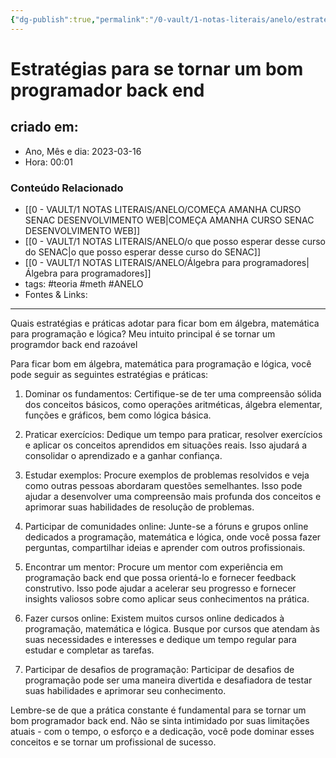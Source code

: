 ```yaml
---
{"dg-publish":true,"permalink":"/0-vault/1-notas-literais/anelo/estrategias-para-se-tornar-um-bom-programador-back-end/","tags":["teoria","meth","ANELO"],"dgHomeLink":true,"dgShowLocalGraph":true,"dgShowFileTree":true,"dgEnableSearch":true,"noteIcon":""}
---
```


# Estratégias para se tornar um bom programador back end

## criado em: 

- Ano, Mês e dia: 2023-03-16
- Hora: 00:01

### Conteúdo Relacionado

- [[0 - VAULT/1 NOTAS LITERAIS/ANELO/COMEÇA AMANHA CURSO SENAC DESENVOLVIMENTO WEB\|COMEÇA AMANHA CURSO SENAC DESENVOLVIMENTO WEB]]
- [[0 - VAULT/1 NOTAS LITERAIS/ANELO/o que posso esperar desse curso do SENAC\|o que posso esperar desse curso do SENAC]]
- [[0 - VAULT/1 NOTAS LITERAIS/ANELO/Álgebra para programadores\|Álgebra para programadores]]
- tags: #teoria #meth #ANELO 
- Fontes & Links: 
---

Quais estratégias e práticas adotar para ficar bom em álgebra, matemática para programação e lógica? Meu intuito principal é se tornar um programdor back end razoável

Para ficar bom em álgebra, matemática para programação e lógica, você pode seguir as seguintes estratégias e práticas:

1. Dominar os fundamentos: Certifique-se de ter uma compreensão sólida dos conceitos básicos, como operações aritméticas, álgebra elementar, funções e gráficos, bem como lógica básica.
    
2. Praticar exercícios: Dedique um tempo para praticar, resolver exercícios e aplicar os conceitos aprendidos em situações reais. Isso ajudará a consolidar o aprendizado e a ganhar confiança.
    
3. Estudar exemplos: Procure exemplos de problemas resolvidos e veja como outras pessoas abordaram questões semelhantes. Isso pode ajudar a desenvolver uma compreensão mais profunda dos conceitos e aprimorar suas habilidades de resolução de problemas.
    
4. Participar de comunidades online: Junte-se a fóruns e grupos online dedicados a programação, matemática e lógica, onde você possa fazer perguntas, compartilhar ideias e aprender com outros profissionais.
    
5. Encontrar um mentor: Procure um mentor com experiência em programação back end que possa orientá-lo e fornecer feedback construtivo. Isso pode ajudar a acelerar seu progresso e fornecer insights valiosos sobre como aplicar seus conhecimentos na prática.
    
6. Fazer cursos online: Existem muitos cursos online dedicados à programação, matemática e lógica. Busque por cursos que atendam às suas necessidades e interesses e dedique um tempo regular para estudar e completar as tarefas.
    
7. Participar de desafios de programação: Participar de desafios de programação pode ser uma maneira divertida e desafiadora de testar suas habilidades e aprimorar seu conhecimento.

Lembre-se de que a prática constante é fundamental para se tornar um bom programador back end. Não se sinta intimidado por suas limitações atuais - com o tempo, o esforço e a dedicação, você pode dominar esses conceitos e se tornar um profissional de sucesso.